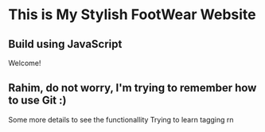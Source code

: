 # This is My Stylish FootWear Website

## Build using JavaScript

Welcome!

## Rahim, do not worry, I'm trying to remember how to use Git :)

Some more details to see the functionallity
Trying to learn tagging rn